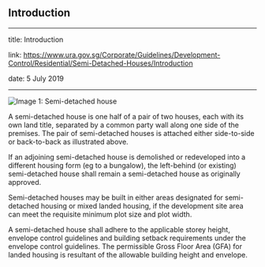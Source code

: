 ## Introduction
---
title: Introduction

link: https://www.ura.gov.sg/Corporate/Guidelines/Development-Control/Residential/Semi-Detached-Houses/Introduction

date: 5 July 2019

---


![Image 1: Semi-detached house](https://www.ura.gov.sg/-/media/Corporate/Guidelines/Development-control/Landed-Housing/SD00_Semi-Detached_Typology.jpg?h=100%25&w=100%25)



A semi-detached house is one half of a pair of two houses, each with its own land title, separated by a common party wall along one side of the premises. The pair of semi-detached houses is attached either side-to-side or back-to-back as illustrated above.

If an adjoining semi-detached house is demolished or redeveloped into a different housing form (eg to a bungalow), the left-behind (or existing) semi-detached house shall remain a semi-detached house as originally approved.

Semi-detached houses may be built in either areas designated for semi-detached housing or mixed landed housing, if the development site area can meet the requisite minimum plot size and plot width.

A semi-detached house shall adhere to the applicable storey height, envelope control guidelines and building setback requirements under the envelope control guidelines. The permissible Gross Floor Area (GFA) for landed housing is resultant of the allowable building height and envelope.



